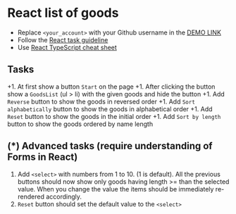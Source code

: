 # React list of goods
- Replace `<your_account>` with your Github username in the [DEMO LINK](https://d-hubych.github.io/react_list-of-goods/)
- Follow the [React task guideline](https://github.com/mate-academy/react_task-guideline#react-tasks-guideline)
- Use [React TypeScript cheat sheet](https://mate-academy.github.io/fe-program/js/extra/react-typescript)

## Tasks
+1. At first show a button `Start` on the page
+1. After clicking the button show a `GoodsList` (ul > li) with the given goods and hide the button
+1. Add `Reverse` button to show the goods in reversed order
+1. Add `Sort alphabetically` button to show the goods in alphabetical order
+1. Add `Reset` button to show the goods in the initial order
+1. Add `Sort by length` button to show the goods ordered by name length

## (*) Advanced tasks (require understanding of Forms in React)
1. Add `<select>` with numbers from 1 to 10. (1 is default). All the previous buttons
  should now show only goods having length >= than the selected value. When you change the
  value the items should be immediately re-rendered accordingly.
1. `Reset` button should set the default value to the `<select>`
